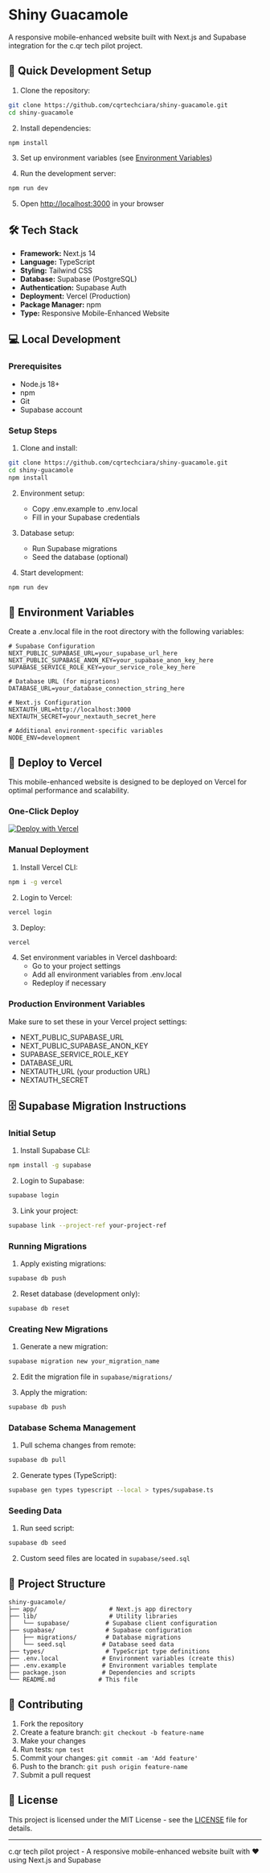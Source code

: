 # Shiny Guacamole
A responsive mobile-enhanced website built with Next.js and Supabase integration for the c.qr tech pilot project.

## 🚀 Quick Development Setup

1. Clone the repository:
```bash
git clone https://github.com/cqrtechciara/shiny-guacamole.git
cd shiny-guacamole
```

2. Install dependencies:
```bash
npm install
```

3. Set up environment variables (see [Environment Variables](#environment-variables))

4. Run the development server:
```bash
npm run dev
```

5. Open [http://localhost:3000](http://localhost:3000) in your browser

## 🛠 Tech Stack

- **Framework:** Next.js 14
- **Language:** TypeScript
- **Styling:** Tailwind CSS
- **Database:** Supabase (PostgreSQL)
- **Authentication:** Supabase Auth
- **Deployment:** Vercel (Production)
- **Package Manager:** npm
- **Type:** Responsive Mobile-Enhanced Website

## 💻 Local Development

### Prerequisites

- Node.js 18+
- npm
- Git
- Supabase account

### Setup Steps

1. Clone and install:
```bash
git clone https://github.com/cqrtechciara/shiny-guacamole.git
cd shiny-guacamole
npm install
```

2. Environment setup:
   - Copy .env.example to .env.local
   - Fill in your Supabase credentials

3. Database setup:
   - Run Supabase migrations
   - Seed the database (optional)

4. Start development:
```bash
npm run dev
```

## 🔐 Environment Variables

Create a .env.local file in the root directory with the following variables:

```env
# Supabase Configuration
NEXT_PUBLIC_SUPABASE_URL=your_supabase_url_here
NEXT_PUBLIC_SUPABASE_ANON_KEY=your_supabase_anon_key_here
SUPABASE_SERVICE_ROLE_KEY=your_service_role_key_here

# Database URL (for migrations)
DATABASE_URL=your_database_connection_string_here

# Next.js Configuration
NEXTAUTH_URL=http://localhost:3000
NEXTAUTH_SECRET=your_nextauth_secret_here

# Additional environment-specific variables
NODE_ENV=development
```

## 🚢 Deploy to Vercel

This mobile-enhanced website is designed to be deployed on Vercel for optimal performance and scalability.

### One-Click Deploy

[![Deploy with Vercel](https://vercel.com/button)](https://vercel.com/new/clone?repository-url=https://github.com/cqrtechciara/shiny-guacamole)

### Manual Deployment

1. Install Vercel CLI:
```bash
npm i -g vercel
```

2. Login to Vercel:
```bash
vercel login
```

3. Deploy:
```bash
vercel
```

4. Set environment variables in Vercel dashboard:
   - Go to your project settings
   - Add all environment variables from .env.local
   - Redeploy if necessary

### Production Environment Variables

Make sure to set these in your Vercel project settings:
- NEXT_PUBLIC_SUPABASE_URL
- NEXT_PUBLIC_SUPABASE_ANON_KEY
- SUPABASE_SERVICE_ROLE_KEY
- DATABASE_URL
- NEXTAUTH_URL (your production URL)
- NEXTAUTH_SECRET

## 🗄️ Supabase Migration Instructions

### Initial Setup

1. Install Supabase CLI:
```bash
npm install -g supabase
```

2. Login to Supabase:
```bash
supabase login
```

3. Link your project:
```bash
supabase link --project-ref your-project-ref
```

### Running Migrations

1. Apply existing migrations:
```bash
supabase db push
```

2. Reset database (development only):
```bash
supabase db reset
```

### Creating New Migrations

1. Generate a new migration:
```bash
supabase migration new your_migration_name
```

2. Edit the migration file in `supabase/migrations/`

3. Apply the migration:
```bash
supabase db push
```

### Database Schema Management

1. Pull schema changes from remote:
```bash
supabase db pull
```

2. Generate types (TypeScript):
```bash
supabase gen types typescript --local > types/supabase.ts
```

### Seeding Data

1. Run seed script:
```bash
supabase db seed
```

2. Custom seed files are located in `supabase/seed.sql`

## 📁 Project Structure

```
shiny-guacamole/
├── app/                    # Next.js app directory
├── lib/                    # Utility libraries
│   └── supabase/          # Supabase client configuration
├── supabase/              # Supabase configuration
│   ├── migrations/        # Database migrations
│   └── seed.sql          # Database seed data
├── types/                 # TypeScript type definitions
├── .env.local            # Environment variables (create this)
├── .env.example          # Environment variables template
├── package.json          # Dependencies and scripts
└── README.md            # This file
```

## 🤝 Contributing

1. Fork the repository
2. Create a feature branch: `git checkout -b feature-name`
3. Make your changes
4. Run tests: `npm test`
5. Commit your changes: `git commit -am 'Add feature'`
6. Push to the branch: `git push origin feature-name`
7. Submit a pull request

## 📄 License

This project is licensed under the MIT License - see the [LICENSE](LICENSE) file for details.

---

c.qr tech pilot project - A responsive mobile-enhanced website built with ❤️ using Next.js and Supabase
